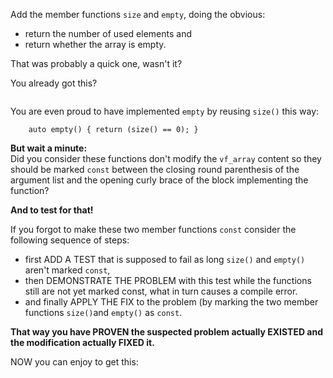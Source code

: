 Add the member functions `size` and `empty`, doing the
obvious:
-   return the number of used elements and
-   return whether the array is empty.

That was probably a quick one, wasn't it?

You already got this?
```
```

You are even proud to have implemented `empty` by reusing
`size()` this way:
```
    auto empty() { return (size() == 0); }
```

**But wait a minute:**\
Did you consider these functions don't modify the `vf_array`
content so they should be marked `const` between the closing
round parenthesis of the argument list and the opening curly
brace of the block implementing the function?

**And to test for that!**

If you forgot to make these two member functions `const`
consider the following sequence of steps:
-   first ADD A TEST that is supposed to fail as long
    `size()` and `empty()` aren't marked `const`,
-   then DEMONSTRATE THE PROBLEM with this test while
    the functions still are not yet marked const,
    what in turn causes a compile error.
-   and finally APPLY THE FIX to the problem (by marking
    the two member functions `size()`and `empty()` as `const`.

**That way you have PROVEN the suspected problem actually
EXISTED and the modification actually FIXED it.**

NOW you can enjoy to get this:
```
```
